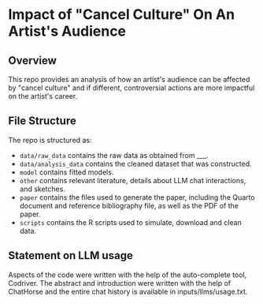 # Impact of "Cancel Culture" On An Artist's Audience

## Overview

This repo provides an analysis of how an artist's audience can be affected by "cancel culture" and if different, controversial actions are more impactful on the artist's career.


## File Structure

The repo is structured as:

-   `data/raw_data` contains the raw data as obtained from ___.
-   `data/analysis_data` contains the cleaned dataset that was constructed.
-   `model` contains fitted models. 
-   `other` contains relevant literature, details about LLM chat interactions, and sketches.
-   `paper` contains the files used to generate the paper, including the Quarto document and reference bibliography file, as well as the PDF of the paper. 
-   `scripts` contains the R scripts used to simulate, download and clean data.


## Statement on LLM usage

Aspects of the code were written with the help of the auto-complete tool, Codriver. The abstract and introduction were written with the help of ChatHorse and the entire chat history is available in inputs/llms/usage.txt.
